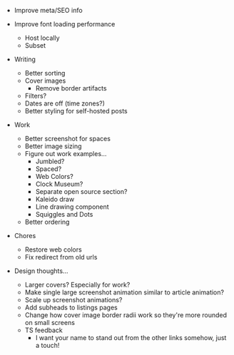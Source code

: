 - Improve meta/SEO info
- Improve font loading performance
  - Host locally
  - Subset
- Writing
  - Better sorting
  - Cover images
    - Remove border artifacts
  - Filters?
  - Dates are off (time zones?)
  - Better styling for self-hosted posts
- Work

  - Better screenshot for spaces
  - Better image sizing
  - Figure out work examples...
    - Jumbled?
    - Spaced?
    - Web Colors?
    - Clock Museum?
    - Separate open source section?
    - Kaleido draw
    - Line drawing component
    - Squiggles and Dots
  - Better ordering

- Chores

  - Restore web colors
  - Fix redirect from old urls

- Design thoughts...
  - Larger covers? Especially for work?
  - Make single large screenshot animation similar to article animation?
  - Scale up screenshot animations?
  - Add subheads to listings pages
  - Change how cover image border radii work so they're more rounded on small screens
  - TS feedback
    - I want your name to stand out from the other links somehow, just a touch!
